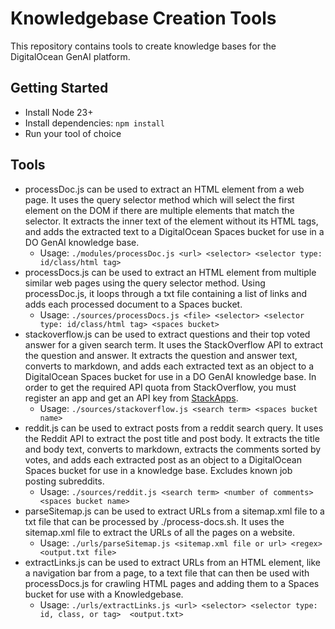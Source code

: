 # Knowledgebase Creation Tools

This repository contains tools to create knowledge bases for the DigitalOcean GenAI platform.

## Getting Started
- Install Node 23+
- Install dependencies: `npm install`
- Run your tool of choice

## Tools

- processDoc.js can be used to extract an HTML element from a web page. It uses the query selector method which will select the first element on the DOM if there are multiple elements that match the selector. It extracts the inner text of the element without its HTML tags, and adds the extracted text to a DigitalOcean Spaces bucket for use in a DO GenAI knowledge base.
  - Usage: `./modules/processDoc.js <url> <selector> <selector type: id/class/html tag>`
- processDocs.js can be used to extract an HTML element from multiple similar web pages using the query selector method. Using processDoc.js, it loops through a txt file containing a list of links and adds each processed document to a Spaces bucket.
  - Usage: `./sources/processDocs.js <file> <selector> <selector type: id/class/html tag> <spaces bucket>` 
- stackoverflow.js can be used to extract questions and their top voted answer for a given search term. It uses the StackOverflow API to extract the question and answer. It extracts the question and answer text, converts to markdown, and adds each extracted text as an object to a DigitalOcean Spaces bucket for use in a DO GenAI knowledge base. In order to get the required API quota from StackOverflow, you must register an app and get an API key from [StackApps](https://stackapps.com/apps/oauth/register).
  - Usage: `./sources/stackoverflow.js <search term> <spaces bucket name>`
- reddit.js can be used to extract posts from a reddit search query. It uses the Reddit API to extract the post title and post body. It extracts the title and body text, converts to markdown, extracts the comments sorted by votes, and adds each extracted post as an object to a DigitalOcean Spaces bucket for use in a knowledge base. Excludes known job posting subreddits.
  - Usage: `./sources/reddit.js <search term> <number of comments> <spaces bucket name>`
- parseSitemap.js can be used to extract URLs from a sitemap.xml file to a txt file that can be processed by ./process-docs.sh. It uses the sitemap.xml file to extract the URLs of all the pages on a website.
  - Usage: `./urls/parseSitemap.js <sitemap.xml file or url> <regex> <output.txt file>`
- extractLinks.js can be used to extract URLs from an HTML element, like a navigation bar from a page, to a text file that can then be used with processDocs.js for crawling HTML pages and adding them to a Spaces bucket for use with a Knowledgebase.
  - Usage: `./urls/extractLinks.js <url> <selector> <selector type: id, class, or tag>  <output.txt>`
